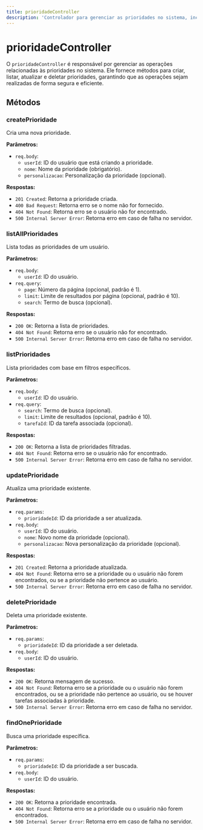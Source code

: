 ```yaml
---
title: prioridadeController
description: 'Controlador para gerenciar as prioridades no sistema, incluindo criação, listagem, atualização e exclusão.'
---
```


# prioridadeController

O `prioridadeController` é responsável por gerenciar as operações relacionadas às prioridades no sistema. Ele fornece métodos para criar, listar, atualizar e deletar prioridades, garantindo que as operações sejam realizadas de forma segura e eficiente.

## Métodos

### createPrioridade

Cria uma nova prioridade.

**Parâmetros:**
- `req.body`: 
  - `userId`: ID do usuário que está criando a prioridade.
  - `nome`: Nome da prioridade (obrigatório).
  - `personalizacao`: Personalização da prioridade (opcional).

**Respostas:**
- `201 Created`: Retorna a prioridade criada.
- `400 Bad Request`: Retorna erro se o nome não for fornecido.
- `404 Not Found`: Retorna erro se o usuário não for encontrado.
- `500 Internal Server Error`: Retorna erro em caso de falha no servidor.

### listAllPrioridades

Lista todas as prioridades de um usuário.

**Parâmetros:**
- `req.body`: 
  - `userId`: ID do usuário.
- `req.query`: 
  - `page`: Número da página (opcional, padrão é 1).
  - `limit`: Limite de resultados por página (opcional, padrão é 10).
  - `search`: Termo de busca (opcional).

**Respostas:**
- `200 OK`: Retorna a lista de prioridades.
- `404 Not Found`: Retorna erro se o usuário não for encontrado.
- `500 Internal Server Error`: Retorna erro em caso de falha no servidor.

### listPrioridades

Lista prioridades com base em filtros específicos.

**Parâmetros:**
- `req.body`: 
  - `userId`: ID do usuário.
- `req.query`: 
  - `search`: Termo de busca (opcional).
  - `limit`: Limite de resultados (opcional, padrão é 10).
  - `tarefaId`: ID da tarefa associada (opcional).

**Respostas:**
- `200 OK`: Retorna a lista de prioridades filtradas.
- `404 Not Found`: Retorna erro se o usuário não for encontrado.
- `500 Internal Server Error`: Retorna erro em caso de falha no servidor.

### updatePrioridade

Atualiza uma prioridade existente.

**Parâmetros:**
- `req.params`: 
  - `prioridadeId`: ID da prioridade a ser atualizada.
- `req.body`: 
  - `userId`: ID do usuário.
  - `nome`: Novo nome da prioridade (opcional).
  - `personalizacao`: Nova personalização da prioridade (opcional).

**Respostas:**
- `201 Created`: Retorna a prioridade atualizada.
- `404 Not Found`: Retorna erro se a prioridade ou o usuário não forem encontrados, ou se a prioridade não pertence ao usuário.
- `500 Internal Server Error`: Retorna erro em caso de falha no servidor.

### deletePrioridade

Deleta uma prioridade existente.

**Parâmetros:**
- `req.params`: 
  - `prioridadeId`: ID da prioridade a ser deletada.
- `req.body`: 
  - `userId`: ID do usuário.

**Respostas:**
- `200 OK`: Retorna mensagem de sucesso.
- `404 Not Found`: Retorna erro se a prioridade ou o usuário não forem encontrados, ou se a prioridade não pertence ao usuário, ou se houver tarefas associadas à prioridade.
- `500 Internal Server Error`: Retorna erro em caso de falha no servidor.

### findOnePrioridade

Busca uma prioridade específica.

**Parâmetros:**
- `req.params`: 
  - `prioridadeId`: ID da prioridade a ser buscada.
- `req.body`: 
  - `userId`: ID do usuário.

**Respostas:**
- `200 OK`: Retorna a prioridade encontrada.
- `404 Not Found`: Retorna erro se a prioridade ou o usuário não forem encontrados.
- `500 Internal Server Error`: Retorna erro em caso de falha no servidor.